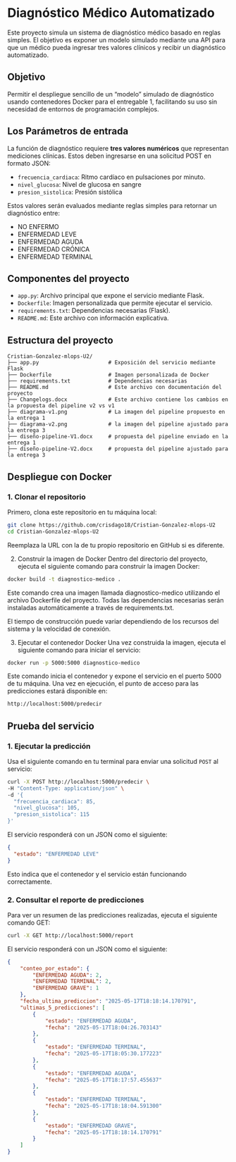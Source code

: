 # Diagnóstico Médico Automatizado

Este proyecto simula un sistema de diagnóstico médico basado en reglas simples. El objetivo es exponer un modelo simulado mediante una API para que un médico pueda ingresar tres valores clínicos y recibir un diagnóstico automatizado.

## Objetivo

Permitir el despliegue sencillo de un “modelo” simulado de diagnóstico usando contenedores Docker para el entregable 1, facilitando su uso sin necesidad de entornos de programación complejos.

## Los Parámetros de entrada

La función de diagnóstico requiere **tres valores numéricos** que representan mediciones clínicas. Estos deben ingresarse en una solicitud POST en formato JSON:

- `frecuencia_cardiaca`: Ritmo cardíaco en pulsaciones por minuto.
- `nivel_glucosa`: Nivel de glucosa en sangre 
- `presion_sistolica`: Presión sistólica

Estos valores serán evaluados mediante reglas simples para retornar un diagnóstico entre:

- NO ENFERMO
- ENFERMEDAD LEVE
- ENFERMEDAD AGUDA
- ENFERMEDAD CRÓNICA
- ENFERMEDAD TERMINAL

## Componentes del proyecto

- `app.py`: Archivo principal que expone el servicio mediante Flask.
- `Dockerfile`: Imagen personalizada que permite ejecutar el servicio.
- `requirements.txt`: Dependencias necesarias (Flask).
- `README.md`: Este archivo con información explicativa.

## Estructura del proyecto

```
Cristian-Gonzalez-mlops-U2/
├── app.py                      # Exposición del servicio mediante Flask
├── Dockerfile                  # Imagen personalizada de Docker
├── requirements.txt            # Dependencias necesarias
├── README.md                   # Este archivo con documentación del proyecto
├── Changelogs.docx             # Este archivo contiene los cambios en la propuesta del pipeline v2 vs v1
├── diagrama-v1.png             # La imagen del pipeline propuesto en la entrega 1
├── diagrama-v2.png             # la imagen del pipeline ajustado para la entrega 3
├── diseño-pipeline-V1.docx     # propuesta del pipeline enviado en la entrega 1
├── diseño-pipeline-V2.docx     # propuesta del pipeline ajustado para la entrega 3
```

## Despliegue con Docker

### 1. Clonar el repositorio

Primero, clona este repositorio en tu máquina local:

```bash
git clone https://github.com/crisdago18/Cristian-Gonzalez-mlops-U2
cd Cristian-Gonzalez-mlops-U2
```

Reemplaza la URL con la de tu propio repositorio en GitHub si es diferente.

2. Construir la imagen de Docker
Dentro del directorio del proyecto, ejecuta el siguiente comando para construir la imagen Docker:

```bash
docker build -t diagnostico-medico .
```

Este comando crea una imagen llamada diagnostico-medico utilizando el archivo Dockerfile del proyecto. Todas las dependencias necesarias serán instaladas automáticamente a través de requirements.txt.

 El tiempo de construcción puede variar dependiendo de los recursos del sistema y la velocidad de conexión.

3. Ejecutar el contenedor Docker
Una vez construida la imagen, ejecuta el siguiente comando para iniciar el servicio:

```bash
docker run -p 5000:5000 diagnostico-medico
```

Este comando inicia el contenedor y expone el servicio en el puerto 5000 de tu máquina.
Una vez en ejecución, el punto de acceso para las predicciones estará disponible en:

```bash
http://localhost:5000/predecir
```

## Prueba del servicio

### 1. Ejecutar la predicción

Usa el siguiente comando en tu terminal para enviar una solicitud `POST` al servicio:

```bash
curl -X POST http://localhost:5000/predecir \
-H "Content-Type: application/json" \
-d '{
  "frecuencia_cardiaca": 85,
  "nivel_glucosa": 105,
  "presion_sistolica": 115
}'
```

El servicio responderá con un JSON como el siguiente:

```json
{
  "estado": "ENFERMEDAD LEVE"
}
```

Esto indica que el contenedor y el servicio están funcionando correctamente.

### 2. Consultar el reporte de predicciones

Para ver un resumen de las predicciones realizadas, ejecuta el siguiente comando GET:

```bash
curl -X GET http://localhost:5000/report
```

El servicio responderá con un JSON como el siguiente:

```json
{
    "conteo_por_estado": {
        "ENFERMEDAD AGUDA": 2,
        "ENFERMEDAD TERMINAL": 2,
        "ENFERMEDAD GRAVE": 1
    },
    "fecha_ultima_prediccion": "2025-05-17T18:18:14.170791",
    "ultimas_5_predicciones": [
        {
            "estado": "ENFERMEDAD AGUDA",
            "fecha": "2025-05-17T18:04:26.703143"
        },
        {
            "estado": "ENFERMEDAD TERMINAL",
            "fecha": "2025-05-17T18:05:30.177223"
        },
        {
            "estado": "ENFERMEDAD AGUDA",
            "fecha": "2025-05-17T18:17:57.455637"
        },
        {
            "estado": "ENFERMEDAD TERMINAL",
            "fecha": "2025-05-17T18:18:04.591300"
        },
        {
            "estado": "ENFERMEDAD GRAVE",
            "fecha": "2025-05-17T18:18:14.170791"
        }
    ]
}
```